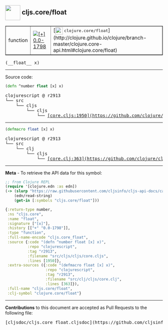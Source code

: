 ## <img width="48px" valign="middle" src="http://i.imgur.com/Hi20huC.png"> cljs.core/float

 <table border="1">
<tr>

<td>function</td>
<td><a href="https://github.com/cljsinfo/cljs-api-docs/tree/0.0-1798"><img valign="middle" alt="[+] 0.0-1798" src="https://img.shields.io/badge/+-0.0--1798-lightgrey.svg"></a> </td>
<td>
[<img height="24px" valign="middle" src="http://i.imgur.com/1GjPKvB.png"> <samp>clojure.core/float</samp>](http://clojure.github.io/clojure/branch-master/clojure.core-api.html#clojure.core/float)
</td>
</tr>
</table>

 <samp>
(__float__ x)<br>
</samp>

---





Source code:

```clj
(defn ^number float [x] x)
```

 <pre>
clojurescript @ r2913
└── src
    └── cljs
        └── cljs
            └── <ins>[core.cljs:1950](https://github.com/clojure/clojurescript/blob/r2913/src/cljs/cljs/core.cljs#L1950)</ins>
</pre>


---

```clj
(defmacro float [x] x)
```

 <pre>
clojurescript @ r2913
└── src
    └── clj
        └── cljs
            └── <ins>[core.clj:363](https://github.com/clojure/clojurescript/blob/r2913/src/clj/cljs/core.clj#L363)</ins>
</pre>

---

__Meta__ - To retrieve the API data for this symbol:

```clj
;; from Clojure REPL
(require '[clojure.edn :as edn])
(-> (slurp "https://raw.githubusercontent.com/cljsinfo/cljs-api-docs/catalog/cljs-api.edn")
    (edn/read-string)
    (get-in [:symbols "cljs.core/float"]))
```

```clj
{:return-type number,
 :ns "cljs.core",
 :name "float",
 :signature ["[x]"],
 :history [["+" "0.0-1798"]],
 :type "function",
 :full-name-encode "cljs.core_float",
 :source {:code "(defn ^number float [x] x)",
          :repo "clojurescript",
          :tag "r2913",
          :filename "src/cljs/cljs/core.cljs",
          :lines [1950]},
 :extra-sources ({:code "(defmacro float [x] x)",
                  :repo "clojurescript",
                  :tag "r2913",
                  :filename "src/clj/cljs/core.clj",
                  :lines [363]}),
 :full-name "cljs.core/float",
 :clj-symbol "clojure.core/float"}

```

---

__Contributions__ to this document are accepted as Pull Requests to the following file:

 <pre>
[cljsdoc/cljs.core_float.cljsdoc](https://github.com/cljsinfo/cljs-api-docs/blob/master/cljsdoc/cljs.core_float.cljsdoc)
</pre>

